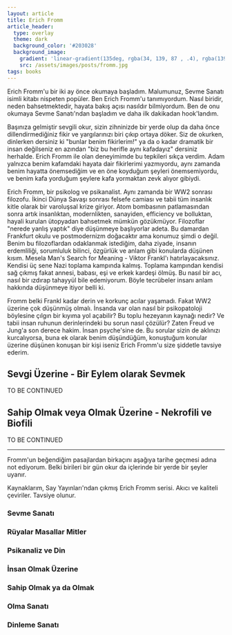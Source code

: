 ```yaml
---
layout: article
title: Erich Fromm
article_header:
  type: overlay
  theme: dark
  background_color: '#203028'
  background_image:
    gradient: 'linear-gradient(135deg, rgba(34, 139, 87 , .4), rgba(139, 34, 139, .4))'
    src: /assets/images/posts/fromm.jpg
tags: books
---
```


Erich Fromm'u bir iki ay önce okumaya başladım. Malumunuz, Sevme Sanatı isimli kitabı nispeten popüler. Ben Erich Fromm'u tanımıyordum. Nasıl biridir, neden bahsetmektedir, hayata bakış açısı nasıldır bilmiyordum. Ben de onu okumaya Sevme Sanatı'ndan başladım ve daha ilk dakikadan hook'landım.

<!--more-->

Başınıza gelmiştir sevgili okur, sizin zihninizde bir yerde olup da daha önce dillendirmediğiniz fikir ve yargılarınızı biri çıkıp ortaya döker. Siz de okurken, dinlerken dersiniz ki "bunlar benim fikirlerim!" ya da o kadar dramatik bir insan değilseniz en azından "biz bu herifle aynı kafadayız" dersiniz herhalde. Erich Fromm ile olan deneyimimde bu tepkileri sıkça verdim. Adam yalnızca benim kafamdaki hayata dair fikirlerimi yazmıyordu, aynı zamanda benim hayatta önemsediğim ve en öne koyduğum şeyleri önemsemiyordu, ve benim kafa yorduğum şeylere kafa yormaktan zevk alıyor gibiydi.

Erich Fromm, bir psikolog ve psikanalist. Aynı zamanda bir WW2 sonrası filozofu. İkinci Dünya Savaşı sonrası felsefe camiası ve tabii tüm insanlık kitle olarak bir varoluşsal krize giriyor. Atom bombasının patlamasından sonra artık insanlıktan, modernlikten, sanayiden, efficiency ve bolluktan, hayali kurulan ütopyadan bahsetmek mümkün gözükmüyor. Filozoflar "nerede yanlış yaptık" diye düşünmeye başlıyorlar adeta. Bu damardan Frankfurt okulu ve postmodernizm doğacaktır ama konumuz şimdi o değil. Benim bu filozoflardan odaklanmak istediğim, daha ziyade, insanın erdemliliği, sorumluluk bilinci, özgürlük ve anlam gibi konularda düşünen kısım. Mesela Man's Search for Meaning - Viktor Frankl'ı hatırlayacaksınız. Kendisi üç sene Nazi toplama kampında kalmış. Toplama kampından kendisi sağ çıkmış fakat annesi, babası, eşi ve erkek kardeşi ölmüş. Bu nasıl bir acı, nasıl bir ızdırap tahayyül bile edemiyorum. Böyle tecrübeler insanı anlam hakkında düşünmeye itiyor belli ki.

Fromm belki Frankl kadar derin ve korkunç acılar yaşamadı. Fakat WW2 üzerine çok düşünmüş olmalı. İnsanda var olan nasıl bir psikopatoloji böylesine çılgın bir kıyıma yol açabilir? Bu toplu hezeyanın kaynağı nedir? Ve tabii insan ruhunun derinlerindeki bu sorun nasıl çözülür? Zaten Freud ve Jung'a son derece hakim. İnsan psyche'sine de. Bu sorular sizin de aklınızı kurcalıyorsa, buna ek olarak benim düşündüğüm, konuştuğum konular üzerine düşünen konuşan bir kişi iseniz Erich Fromm'u size şiddetle tavsiye ederim.

## Sevgi Üzerine - Bir Eylem olarak Sevmek

TO BE CONTINUED

## Sahip Olmak veya Olmak Üzerine - Nekrofili ve Biofili

TO BE CONTINUED


****

Fromm'un beğendiğim pasajlardan birkaçını aşağıya tarihe geçmesi adına not ediyorum. Belki birileri bir gün okur da içlerinde bir yerde bir şeyler uyanır.

Kaynaklarım, Say Yayınları'ndan çıkmış Erich Fromm serisi. Akıcı ve kaliteli çeviriler. Tavsiye olunur.

### Sevme Sanatı

### Rüyalar Masallar Mitler

### Psikanaliz ve Din

### İnsan Olmak Üzerine

### Sahip Olmak ya da Olmak

### Olma Sanatı

### Dinleme Sanatı
